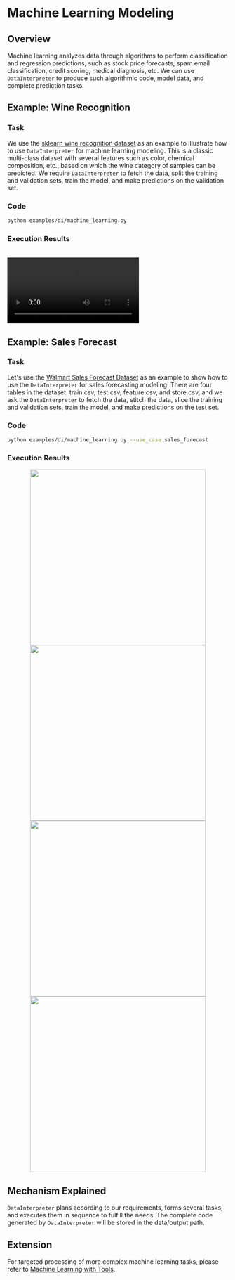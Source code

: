 # Machine Learning Modeling

## Overview

Machine learning analyzes data through algorithms to perform classification and regression predictions, such as stock price forecasts, spam email classification, credit scoring, medical diagnosis, etc. We can use `DataInterpreter` to produce such algorithmic code, model data, and complete prediction tasks.

## Example: Wine Recognition

### Task

We use the [sklearn wine recognition dataset](https://scikit-learn.org/stable/datasets/toy_dataset.html#wine-dataset) as an example to illustrate how to use `DataInterpreter` for machine learning modeling. This is a classic multi-class dataset with several features such as color, chemical composition, etc., based on which the wine category of samples can be predicted. We require `DataInterpreter` to fetch the data, split the training and validation sets, train the model, and make predictions on the validation set.

### Code

```bash
python examples/di/machine_learning.py
```

### Execution Results

<br>
<video  controls>
  <source src="/image/guide/use_cases/interpreter/ml_wine_dataset.mp4" type="video/mp4">
</video>

## Example: Sales Forecast

### Task

Let's use the [Walmart Sales Forecast Dataset](https://www.kaggle.com/datasets/aslanahmedov/walmart-sales-forecast/data) as an example to show how to use the `DataInterpreter` for sales forecasting modeling. There are four tables in the dataset: train.csv, test.csv, feature.csv, and store.csv, and we ask the `DataInterpreter` to fetch the data, stitch the data, slice the training and validation sets, train the model, and make predictions on the test set.

### Code

```bash
python examples/di/machine_learning.py --use_case sales_forecast
```

### Execution Results

<center>
<img src="../../../../../public/image/guide/use_cases/interpreter/sales_forecast/split_data.png" width=400>
</center>

<center>
<img src="../../../../../public/image/guide/use_cases/interpreter/sales_forecast/total_weekly_sales_over_time.png" width=400>
</center>

<center>
<img src="../../../../../public/image/guide/use_cases/interpreter/sales_forecast/ground_truth_vs_predictions.png" width=400>
</center>

<center>
<img src="../../../../../public/image/guide/use_cases/interpreter/sales_forecast/wmae.png" width=400 >
</center>

## Mechanism Explained

`DataInterpreter` plans according to our requirements, forms several tasks, and executes them in sequence to fulfill the needs. The complete code generated by `DataInterpreter` will be stored in the data/output path.

## Extension

For targeted processing of more complex machine learning tasks, please refer to [Machine Learning with Tools](./machine_learning_with_tools.md).
